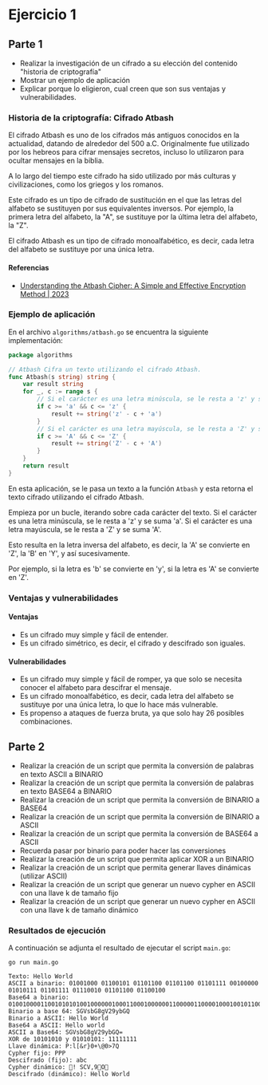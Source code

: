 # Ejercicio 1

## Parte 1

- Realizar la investigación de un cifrado a su elección del contenido "historia de criptografía"
- Mostrar un ejemplo de aplicación
- Explicar porque lo eligieron, cual creen que son sus ventajas y vulnerabilidades.

### Historia de la criptografía: Cifrado Atbash

El cifrado Atbash es uno de los cifrados más antiguos conocidos en la actualidad, datando de alrededor del 500 a.C. 
Originalmente fue utilizado por los hebreos para cifrar mensajes secretos, incluso lo utilizaron para ocultar mensajes
en la biblia.

A lo largo del tiempo este cifrado ha sido utilizado por más culturas y civilizaciones, como los griegos y los romanos.

Este cifrado es un tipo de cifrado de sustitución en el que las letras del alfabeto se sustituyen por sus equivalentes inversos. 
Por ejemplo, la primera letra del alfabeto, la "A", se sustituye por la última letra del alfabeto, la "Z". 

El cifrado Atbash es un tipo de cifrado monoalfabético, es decir, cada letra del alfabeto se sustituye por una única letra.

#### Referencias

- [Understanding the Atbash Cipher: A Simple and Effective Encryption Method | 2023](https://cyberw1ng.medium.com/understanding-the-atbash-cipher-a-simple-and-effective-encryption-method-2023-da89d71c4369)

### Ejemplo de aplicación

En el archivo `algorithms/atbash.go` se encuentra la siguiente implementación:

```go
package algorithms

// Atbash Cifra un texto utilizando el cifrado Atbash.
func Atbash(s string) string {
	var result string
	for _, c := range s {
		// Si el carácter es una letra minúscula, se le resta a 'z' y se suma 'a'
		if c >= 'a' && c <= 'z' {
			result += string('z' - c + 'a')
		}
		// Si el carácter es una letra mayúscula, se le resta a 'Z' y se suma 'A'
		if c >= 'A' && c <= 'Z' {
			result += string('Z' - c + 'A')
		}
	}
	return result
}
```

En esta aplicación, se le pasa un texto a la función `Atbash` y esta retorna el texto cifrado utilizando el cifrado Atbash.

Empieza por un bucle, iterando sobre cada carácter del texto. Si el carácter es una letra minúscula, se le resta a 'z' y se suma 'a'.
Si el carácter es una letra mayúscula, se le resta a 'Z' y se suma 'A'.

Esto resulta en la letra inversa del alfabeto, es decir, la 'A' se convierte en 'Z', la 'B' en 'Y', y así sucesivamente.

Por ejemplo, si la letra es 'b' se convierte en 'y', si la letra es 'A' se convierte en 'Z'.

### Ventajas y vulnerabilidades

#### Ventajas

- Es un cifrado muy simple y fácil de entender.
- Es un cifrado simétrico, es decir, el cifrado y descifrado son iguales.

#### Vulnerabilidades

- Es un cifrado muy simple y fácil de romper, ya que solo se necesita conocer el alfabeto para descifrar el mensaje.
- Es un cifrado monoalfabético, es decir, cada letra del alfabeto se sustituye por una única letra, lo que lo hace más vulnerable.
- Es propenso a ataques de fuerza bruta, ya que solo hay 26 posibles combinaciones.

## Parte 2

- Realizar la creación de un script que permita la conversión de palabras en texto ASCII a BINARIO
- Realizar la creación de un script que permita la conversión de palabras en texto BASE64 a BINARIO
- Realizar la creación de un script que permita la conversión de BINARIO a BASE64
- Realizar la creación de un script que permita la conversión de BINARIO a ASCII
- Realizar la creación de un script que permita la conversión de BASE64 a ASCII
- Recuerda pasar por binario para poder hacer las conversiones
- Realizar la creación de un script que permita aplicar XOR a un BINARIO
- Realizar la creación de un script que permita generar llaves dinámicas (utilizar ASCII)
- Realizar la creación de un script que generar un nuevo cypher en ASCII con una llave k de tamaño fijo
- Realizar la creación de un script que generar un nuevo cypher en ASCII con una llave k de tamaño dinámico

### Resultados de ejecución

A continuación se adjunta el resultado de ejecutar el script `main.go`:

```shell
go run main.go
```

```text
Texto: Hello World
ASCII a binario: 01001000 01100101 01101100 01101100 01101111 00100000 01010111 01101111 01110010 01101100 01100100 
Base64 a binario: 010010000110010101010010000001000110001000000110000011000010001001011000000001000110010000
Binario a base 64: SGVsbG8gV29ybGQ
Binario a ASCII: Hello World
Base64 a ASCII: Hello world
ASCII a Base64: SGVsbG8gV29ybGQ=
XOR de 10101010 y 01010101: 11111111
Llave dinámica: P:l[&r}0+\@0>7Q
Cypher fijo: PPP
Descifrado (fijo): abc
Cypher dinámico: ! SCV,9O
Descifrado (dinámico): Hello World
```